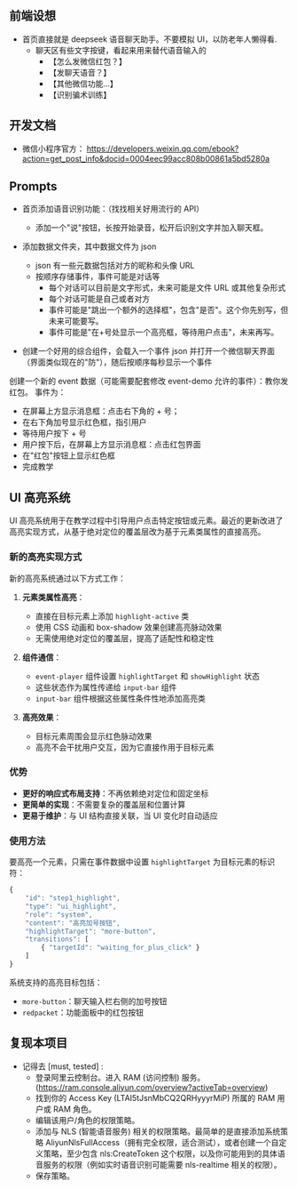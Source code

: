 ## 前端设想

- 首页直接就是 deepseek 语音聊天助手。不要模拟 UI，以防老年人懒得看.
    - 聊天区有些文字按键，看起来用来替代语音输入的
        - 【怎么发微信红包？】
        - 【发聊天语音？】
        - 【其他微信功能...】
        - 【识别骗术训练】

## 开发文档

- 微信小程序官方： https://developers.weixin.qq.com/ebook?action=get_post_info&docid=0004eec99acc808b00861a5bd5280a

## Prompts

- 首页添加语音识别功能：（找找相关好用流行的 API）
    - 添加一个"说"按钮，长按开始录音，松开后识别文字并加入聊天框。

- 添加数据文件夹，其中数据文件为 json
    - json 有一些元数据包括对方的昵称和头像 URL
    - 按顺序存储事件，事件可能是对话等
        - 每个对话可以目前是文字形式，未来可能是文件 URL 或其他复杂形式
        - 每个对话可能是自己或者对方
        - 事件可能是"跳出一个额外的选择框"，包含"是否"。这个你先别写，但未来可能要写。
        - 事件可能是"在+号处显示一个高亮框，等待用户点击"，未来再写。
- 创建一个好用的综合组件，会载入一个事件 json 并打开一个微信聊天界面（界面类似现在的"防"），随后按顺序每秒显示一个事件

创建一个新的 event 数据（可能需要配套修改 event-demo 允许的事件）：教你发红包。
事件为：
- 在屏幕上方显示消息框：点击右下角的 + 号；
- 在右下角加号显示红色框，指引用户
- 等待用户按下 + 号
- 用户按下后，在屏幕上方显示消息框：点击红包界面
- 在"红包"按钮上显示红色框
- 完成教学

## UI 高亮系统

UI 高亮系统用于在教学过程中引导用户点击特定按钮或元素。最近的更新改进了高亮实现方式，从基于绝对定位的覆盖层改为基于元素类属性的直接高亮。

### 新的高亮实现方式

新的高亮系统通过以下方式工作：

1. **元素类属性高亮**：
   - 直接在目标元素上添加 `highlight-active` 类
   - 使用 CSS 动画和 box-shadow 效果创建高亮脉动效果
   - 无需使用绝对定位的覆盖层，提高了适配性和稳定性

2. **组件通信**：
   - `event-player` 组件设置 `highlightTarget` 和 `showHighlight` 状态
   - 这些状态作为属性传递给 `input-bar` 组件
   - `input-bar` 组件根据这些属性条件性地添加高亮类

3. **高亮效果**：
   - 目标元素周围会显示红色脉动效果
   - 高亮不会干扰用户交互，因为它直接作用于目标元素

### 优势

- **更好的响应式布局支持**：不再依赖绝对定位和固定坐标
- **更简单的实现**：不需要复杂的覆盖层和位置计算
- **更易于维护**：与 UI 结构直接关联，当 UI 变化时自动适应

### 使用方法

要高亮一个元素，只需在事件数据中设置 `highlightTarget` 为目标元素的标识符：

```javascript
{
    "id": "step1_highlight",
    "type": "ui_highlight",
    "role": "system",
    "content": "高亮加号按钮",
    "highlightTarget": "more-button",
    "transitions": [
        { "targetId": "waiting_for_plus_click" }
    ]
}
```

系统支持的高亮目标包括：
- `more-button`：聊天输入栏右侧的加号按钮
- `redpacket`：功能面板中的红包按钮

## 复现本项目

- 记得去 [must, tested] :
    - 登录阿里云控制台。进入 RAM (访问控制) 服务。(https://ram.console.aliyun.com/overview?activeTab=overview)
    - 找到你的 Access Key (LTAI5tJsnMbCQ2QRHyyyrMiP) 所属的 RAM 用户或 RAM 角色。
    - 编辑该用户/角色的权限策略。
    - 添加与 NLS (智能语音服务) 相关的权限策略。最简单的是直接添加系统策略 AliyunNlsFullAccess（拥有完全权限，适合测试），或者创建一个自定义策略，至少包含 nls:CreateToken 这个权限，以及你可能用到的具体语音服务的权限（例如实时语音识别可能需要 nls-realtime 相关的权限）。
    - 保存策略。
